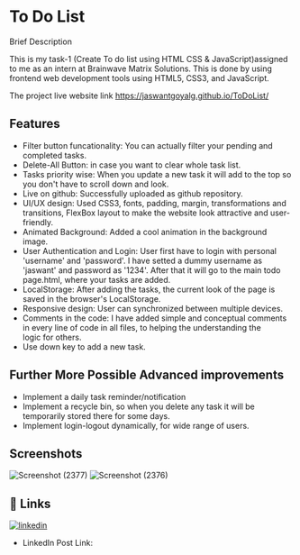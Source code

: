 
# To Do List

Brief Description

This is my task-1 (Create To do list using HTML CSS & JavaScript)assigned to me as an intern at Brainwave Matrix Solutions. This is done by using frontend web development tools using HTML5, CSS3, and JavaScript. 

The project live website link   https://jaswantgoyalg.github.io/ToDoList/



## Features

- Filter button funcationality: You can actually filter your pending and completed tasks.
- Delete-All Button: in case you want to clear whole task list.
- Tasks priority wise: When you update a new task it will add to the top so you don't have to scroll down and look.
- Live on github: Successfully uploaded as github repository.
- UI/UX design: Used CSS3, fonts, padding, margin, transformations and transitions, FlexBox layout to make the website look attractive and user-friendly.
- Animated Background: Added a cool animation in the background image.
- User Authentication and Login: User first have to login with personal 'username' and 'password'. I have setted a dummy username as 'jaswant' and password as '1234'. After that it will go to the main todo page.html, where your tasks are added.
- LocalStorage: After adding the tasks, the current look of the page is saved in the browser's LocalStorage.
- Responsive design: User can synchronized between multiple devices.
- Comments in the code: I have added simple and conceptual comments in every line of code in all files, to helping the understanding the logic for others.
- Use down key to add a new task.

## Further More Possible Advanced improvements

- Implement a daily task reminder/notification
- Implement a recycle bin, so when you delete any task it will be temporarily stored there for some days.
- Implement login-logout dynamically, for wide range of users.


## Screenshots
![Screenshot (2377)](https://github.com/Jaswantgoyalg/ToDoList/assets/110375555/90dc8226-a385-4998-b9ec-c68e099b4df4)
![Screenshot (2376)](https://github.com/Jaswantgoyalg/ToDoList/assets/110375555/4940a2c4-9cbf-45e0-be50-f2143440dca1)



## 🔗 Links
[![linkedin](https://img.shields.io/badge/linkedin-0A66C2?style=for-the-badge&logo=linkedin&logoColor=white)](https://www.linkedin.com/in/jaswantgoyal/)
- LinkedIn Post Link: 


